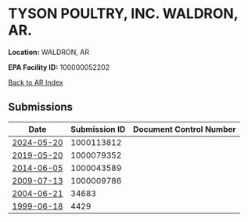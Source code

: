 # TYSON POULTRY, INC. WALDRON, AR.

**Location:** WALDRON, AR

**EPA Facility ID:** 100000052202

[Back to AR Index](../../index.md)

## Submissions

| Date | Submission ID | Document Control Number |
|------|--------------|-------------------------|
| [2024-05-20](submissions/1000113812.md) | 1000113812 |  |
| [2019-05-20](submissions/1000079352.md) | 1000079352 |  |
| [2014-06-05](submissions/1000043589.md) | 1000043589 |  |
| [2009-07-13](submissions/1000009786.md) | 1000009786 |  |
| [2004-06-21](submissions/34683.md) | 34683 |  |
| [1999-06-18](submissions/4429.md) | 4429 |  |
